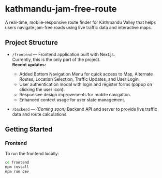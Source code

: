 # kathmandu-jam-free-route

A real-time, mobile-responsive route finder for Kathmandu Valley that helps users navigate jam-free roads using live traffic data and interactive maps.

## Project Structure

- `/frontend` — Frontend application built with Next.js.  
  Currently, this is the only part of the project.  
  **Recent updates:**  
  - Added Bottom Navigation Menu for quick access to Map, Alternate Routes, Location Selection, Traffic Updates, and User Login.
  - User authentication modal with login and register forms (popup on clicking the user icon).
  - Responsive design improvements for mobile navigation.
  - Enhanced context usage for user state management.

- `/backend` — *(Coming soon)* Backend API and server to provide live traffic data and route calculations.

## Getting Started

### Frontend

To run the frontend locally:

```bash
cd frontend
npm install
npm run dev
```
